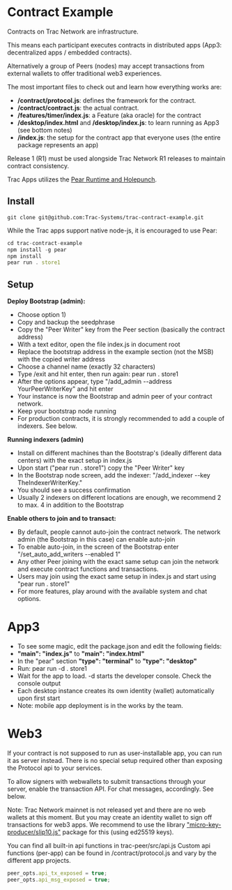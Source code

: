 # Contract Example

Contracts on Trac Network are infrastructure. 

This means each participant executes contracts in distributed apps (App3: decentralized apps / embedded contracts).

Alternatively a group of Peers (nodes) may accept transactions from external wallets to offer traditional web3 experiences.

The most important files to check out and learn how everything works are:

- **/contract/protocol.js**: defines the framework for the contract.
- **/contract/contract.js**: the actual contract.
- **/features/timer/index.js**: a Feature (aka oracle) for the contract
- **/desktop/index.html** and **/desktop/index.js**: to learn running as App3 (see bottom notes)
- **/index.js**: the setup for the contract app that everyone uses (the entire package represents an app)

Release 1 (R1) must be used alongside Trac Network R1 releases to maintain contract consistency.

Trac Apps utilizes the [Pear Runtime and Holepunch](https://pears.com/).

## Install

```shell
git clone git@github.com:Trac-Systems/trac-contract-example.git
```

While the Trac apps support native node-js, it is encouraged to use Pear:

```js
cd trac-contract-example
npm install -g pear
npm install
pear run . store1
```

## Setup

**Deploy Bootstrap (admin):**

- Choose option 1)
- Copy and backup the seedphrase
- Copy the "Peer Writer" key from the Peer section (basically the contract address)
- With a text editor, open the file index.js in document root
- Replace the bootstrap address in the example section (not the MSB) with the copied writer address
- Choose a channel name (exactly 32 characters)
- Type /exit and hit enter, then run again: pear run . store1
- After the options appear, type "/add_admin --address YourPeerWriterKey" and hit enter
- Your instance is now the Bootstrap and admin peer of your contract network.
- Keep your bootstrap node running
- For production contracts, it is strongly recommended to add a couple of indexers. See below.

**Running indexers (admin)**

- Install on different machines than the Bootstrap's (ideally different data centers) with the exact setup in index.js
- Upon start ("pear run . store1") copy the "Peer Writer" key
- In the Bootstrap node screen, add the indexer: "/add_indexer --key TheIndexerWriterKey."
- You should see a success confirmation
- Usually 2 indexers on different locations are enough, we recommend 2 to max. 4 in addition to the Bootstrap

**Enable others to join and to transact:**

- By default, people cannot auto-join the contract network. The network admin (the Bootstrap in this case) can enable auto-join
- To enable auto-join, in the screen of the Bootstrap enter "/set_auto_add_writers --enabled 1"
- Any other Peer joining with the exact same setup can join the network and execute contract functions and transactions.
- Users may join using the exact same setup in index.js and start using "pear run . store1"
- For more features, play around with the available system and chat options.

# App3
- To see some magic, edit the package.json and edit the following fields:
- **"main": "index.js"** to **"main": "index.html"**
- In the "pear" section **"type": "terminal"** to **"type": "desktop"**
- Run: pear run -d . store1
- Wait for the app to load. -d starts the developer console. Check the console output
- Each desktop instance creates its own identity (wallet) automatically upon first start
- Note: mobile app deployment is in the works by the team.

# Web3
If your contract is not supposed to run as user-installable app, you can run it as server instead.
There is no special setup required other than exposing the Protocol api to your services.

To allow signers with webwallets to submit transactions through your server, enable the transaction API.
For chat messages, accordingly. See below.

Note: Trac Network mainnet is not released yet and there are no web wallets at this moment. 
But you may create an identity wallet to sign off transactions for web3 apps. 
We recommend to use the library ["micro-key-producer/slip10.js"](https://www.npmjs.com/package/micro-key-producer) package for this (using ed25519 keys).

You can find all built-in api functions in trac-peer/src/api.js
Custom api functions (per-app) can be found in /contract/protocol.js and vary by the different app projects.

```js
peer_opts.api_tx_exposed = true;
peer_opts.api_msg_exposed = true;
```
